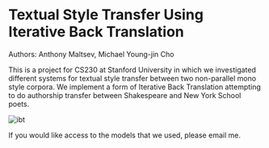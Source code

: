 # Textual Style Transfer Using Iterative Back Translation

Authors: Anthony Maltsev, Michael Young-jin Cho

This is a project for CS230 at Stanford University in which we investigated different systems for textual style transfer between two non-parallel mono style corpora. We implement a form of Iterative Back Translation attempting to do authorship transfer between Shakespeare and New York School poets.

![ibt](https://github.com/user-attachments/assets/4ccd90e6-94a8-4edd-9040-a0849617a6cb)

If you would like access to the models that we used, please email me.

